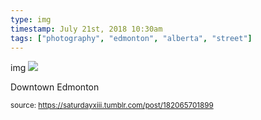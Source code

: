 ```yaml
---
type: img
timestamp: July 21st, 2018 10:30am
tags: ["photography", "edmonton", "alberta", "street"]
---
```

img
<img src="https://saturdayxiii.github.io/media/182065701899.jpg"/>

Downtown Edmonton
 
      
      
      
      
      
  
<small>source: https://saturdayxiii.tumblr.com/post/182065701899</small>
